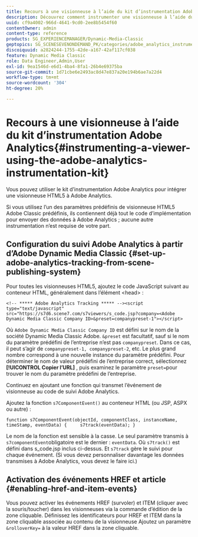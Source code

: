 ```yaml
---
title: Recours à une visionneuse à l’aide du kit d’instrumentation Adobe Analytics
description: Découvrez comment instrumenter une visionneuse à l’aide du kit d’instrumentation Adobe Analytics dans Adobe Dynamic Media Classic.
uuid: cf9a4002-966d-4641-9cd0-2ee8b5454f60
contentOwner: admin
content-type: reference
products: SG_EXPERIENCEMANAGER/Dynamic-Media-Classic
geptopics: SG_SCENESEVENONDEMAND_PK/categories/adobe_analytics_instrumentation_kit
discoiquuid: a2824244-1755-42de-a167-42af117cf038
feature: Dynamic Media Classic
role: Data Engineer,Admin,User
exl-id: 9ea1546d-e6d1-4ba4-8fa1-26b4e69375ba
source-git-commit: 1d71cbe6e2493ac8d47e837a20e194b6ae7a22d4
workflow-type: tm+mt
source-wordcount: '304'
ht-degree: 20%

---
```


# Recours à une visionneuse à l’aide du kit d’instrumentation Adobe Analytics{#instrumenting-a-viewer-using-the-adobe-analytics-instrumentation-kit}

Vous pouvez utiliser le kit d’instrumentation Adobe Analytics pour intégrer une visionneuse HTML5 à Adobe Analytics.

Si vous utilisez l’un des paramètres prédéfinis de visionneuse HTML5 Adobe Classic prédéfinis, ils contiennent déjà tout le code d’implémentation pour envoyer des données à Adobe Analytics ; aucune autre instrumentation n’est requise de votre part.

## Configuration du suivi Adobe Analytics à partir d’Adobe Dynamic Media Classic {#set-up-adobe-analytics-tracking-from-scene-publishing-system}

Pour toutes les visionneuses HTML5, ajoutez le code JavaScript suivant au conteneur HTML, généralement dans l’élément &lt;head> :

```as3
<!-- ***** Adobe Analytics Tracking ***** --><script type="text/javascript" src="https://s7d6.scene7.com/s7viewers/s_code.jsp?company=<Adobe Dynamic Media Classic Company ID>&preset=companypreset-1"></script>
```

Où `Adobe Dynamic Media Classic Company ID` est défini sur le nom de la société Dynamic Media Classic Adobe. `&preset` est facultatif, sauf si le nom du paramètre prédéfini de l’entreprise n’est pas `companypreset`. Dans ce cas, il peut s’agir de `companypreset-1, companypreset-2`, etc. Le plus grand nombre correspond à une nouvelle instance du paramètre prédéfini. Pour déterminer le nom de valeur prédéfini de l’entreprise correct, sélectionnez **[!UICONTROL Copier l’URL]** , puis examinez le paramètre `preset=`pour trouver le nom du paramètre prédéfini de l’entreprise.

Continuez en ajoutant une fonction qui transmet l’événement de visionneuse au code de suivi Adobe Analytics.

Ajoutez la fonction `s7ComponentEvent()` au conteneur HTML (ou JSP, ASPX ou autre) :

```as3
function s7ComponentEvent(objectId, componentClass, instanceName, timeStamp, eventData) {     s7track(eventData); }
```

Le nom de la fonction est sensible à la casse. Le seul paramètre transmis à `s7componentEvent`obligatoire est le dernier : `eventData`. Où `s7track()` est défini dans s_code.jsp inclus ci-dessus. Et `s7track` gère le suivi pour chaque événement. (Si vous devez personnaliser davantage les données transmises à Adobe Analytics, vous devez le faire ici.)

## Activation des événements HREF et article {#enabling-href-and-item-events}

Vous pouvez activer les événements HREF (survoler) et ITEM (cliquer avec la souris/toucher) dans les visionneuses via la commande d’édition de la zone cliquable. Définissez les identificateurs pour HREF et ITEM dans la zone cliquable associée au contenu de la visionneuse Ajoutez un paramètre `&rolloverKey=` à la valeur HREF dans la zone cliquable.
